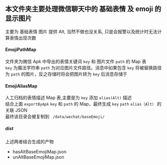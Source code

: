 ## 本文件夹主要处理微信聊天中的 基础表情 及 emoji 的显示图片

主要为 基础表情 图片 提供 Alt, 当然不做也没关系, 只是会报警以及统计时无法计算表情出现次数

#### EmojiPathMap

文件夹为微信 Apk 中导出的表情关键词 `key` 和 图片文件 `path` 的 Map 表<br>
`key` 为魔法字符串 `path` 为对应图片文件路径。消息中如果包含 `key` 将被替换路径为 `path` 的图片，反之存储时将会把图片转为 `key` 后消息存储于

#### EmojiAliasMap

人工归档的表情描述 Map 表,主要是为 `key` 添加 `alias(Alt)` 描述<br/>
结合上面 `exportByApk` `key` 和 `path` 的 Map，最终生成 `key` `path` `alias（Alt）` 的关联 JSON <br/>
最终该目录会被复制到 ` /data/wechat/baseEmoji/`

##### dist

上述两者结合生成的产物

-   hasAltBaseEmojiMap.json
-   unAltBaseEmojiMap.json
